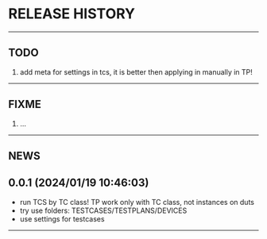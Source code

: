 # RELEASE HISTORY

********************************************************************************
## TODO
1. add meta for settings in tcs, it is better then applying in manually in TP!  

********************************************************************************
## FIXME
1. ...  

********************************************************************************
## NEWS

0.0.1 (2024/01/19 10:46:03)
------------------------------
- run TCS by TC class! TP work only with TC class, not instances on duts  
- try use folders: TESTCASES/TESTPLANS/DEVICES  
- use settings for testcases  

********************************************************************************
